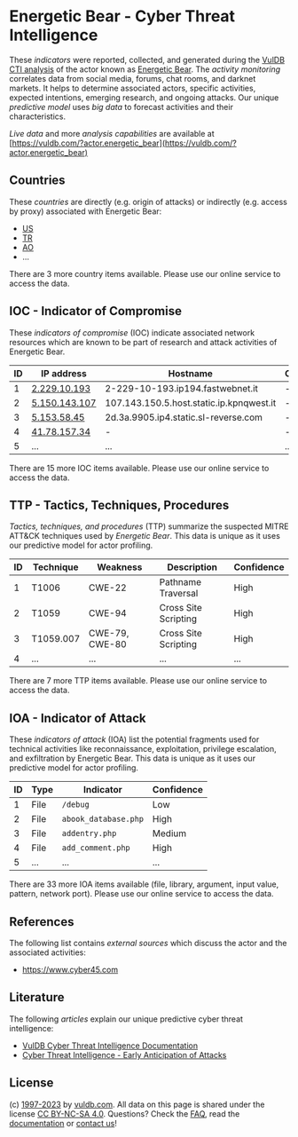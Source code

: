 # Energetic Bear - Cyber Threat Intelligence

These _indicators_ were reported, collected, and generated during the [VulDB CTI analysis](https://vuldb.com/?kb.cti) of the actor known as [Energetic Bear](https://vuldb.com/?actor.energetic_bear). The _activity monitoring_ correlates data from social media, forums, chat rooms, and darknet markets. It helps to determine associated actors, specific activities, expected intentions, emerging research, and ongoing attacks. Our unique _predictive model_ uses _big data_ to forecast activities and their characteristics.

_Live data_ and more _analysis capabilities_ are available at [https://vuldb.com/?actor.energetic_bear](https://vuldb.com/?actor.energetic_bear)

## Countries

These _countries_ are directly (e.g. origin of attacks) or indirectly (e.g. access by proxy) associated with Energetic Bear:

* [US](https://vuldb.com/?country.us)
* [TR](https://vuldb.com/?country.tr)
* [AO](https://vuldb.com/?country.ao)
* ...

There are 3 more country items available. Please use our online service to access the data.

## IOC - Indicator of Compromise

These _indicators of compromise_ (IOC) indicate associated network resources which are known to be part of research and attack activities of Energetic Bear.

ID | IP address | Hostname | Campaign | Confidence
-- | ---------- | -------- | -------- | ----------
1 | [2.229.10.193](https://vuldb.com/?ip.2.229.10.193) | 2-229-10-193.ip194.fastwebnet.it | - | High
2 | [5.150.143.107](https://vuldb.com/?ip.5.150.143.107) | 107.143.150.5.host.static.ip.kpnqwest.it | - | High
3 | [5.153.58.45](https://vuldb.com/?ip.5.153.58.45) | 2d.3a.9905.ip4.static.sl-reverse.com | - | High
4 | [41.78.157.34](https://vuldb.com/?ip.41.78.157.34) | - | - | High
5 | ... | ... | ... | ...

There are 15 more IOC items available. Please use our online service to access the data.

## TTP - Tactics, Techniques, Procedures

_Tactics, techniques, and procedures_ (TTP) summarize the suspected MITRE ATT&CK techniques used by _Energetic Bear_. This data is unique as it uses our predictive model for actor profiling.

ID | Technique | Weakness | Description | Confidence
-- | --------- | -------- | ----------- | ----------
1 | T1006 | CWE-22 | Pathname Traversal | High
2 | T1059 | CWE-94 | Cross Site Scripting | High
3 | T1059.007 | CWE-79, CWE-80 | Cross Site Scripting | High
4 | ... | ... | ... | ...

There are 7 more TTP items available. Please use our online service to access the data.

## IOA - Indicator of Attack

These _indicators of attack_ (IOA) list the potential fragments used for technical activities like reconnaissance, exploitation, privilege escalation, and exfiltration by Energetic Bear. This data is unique as it uses our predictive model for actor profiling.

ID | Type | Indicator | Confidence
-- | ---- | --------- | ----------
1 | File | `/debug` | Low
2 | File | `abook_database.php` | High
3 | File | `addentry.php` | Medium
4 | File | `add_comment.php` | High
5 | ... | ... | ...

There are 33 more IOA items available (file, library, argument, input value, pattern, network port). Please use our online service to access the data.

## References

The following list contains _external sources_ which discuss the actor and the associated activities:

* https://www.cyber45.com

## Literature

The following _articles_ explain our unique predictive cyber threat intelligence:

* [VulDB Cyber Threat Intelligence Documentation](https://vuldb.com/?kb.cti)
* [Cyber Threat Intelligence - Early Anticipation of Attacks](https://www.scip.ch/en/?labs.20201022)

## License

(c) [1997-2023](https://vuldb.com/?kb.changelog) by [vuldb.com](https://vuldb.com/?kb.about). All data on this page is shared under the license [CC BY-NC-SA 4.0](https://creativecommons.org/licenses/by-nc-sa/4.0/). Questions? Check the [FAQ](https://vuldb.com/?kb.faq), read the [documentation](https://vuldb.com/?kb) or [contact us](https://vuldb.com/?contact)!

